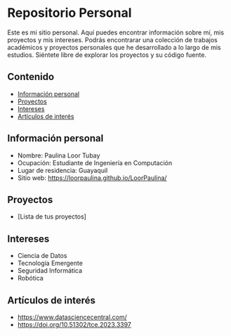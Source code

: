 # Repositorio Personal
Este es mi sitio personal. Aquí puedes encontrar información sobre mí, mis
proyectos y mis intereses. Podrás encontrarar una colección de trabajos académicos y proyectos personales que he desarrollado a lo largo de mis estudios. Siéntete libre de explorar los proyectos y su código fuente.
## Contenido
* [Información personal](#información-personal)
* [Proyectos](#proyectos)
* [Intereses](#intereses)
* [Artículos de interés](#artículos-de-interés)
## Información personal
* Nombre: Paulina Loor Tubay
* Ocupación: Estudiante de Ingeniería en Computación
* Lugar de residencia: Guayaquil
* Sitio web: https://loorpaulina.github.io/LoorPaulina/
## Proyectos
* [Lista de tus proyectos]
## Intereses
* Ciencia de Datos
* Tecnología Emergente
* Seguridad Informática
* Robótica
## Artículos de interés
* https://www.datasciencecentral.com/
* https://doi.org/10.51302/tce.2023.3397
